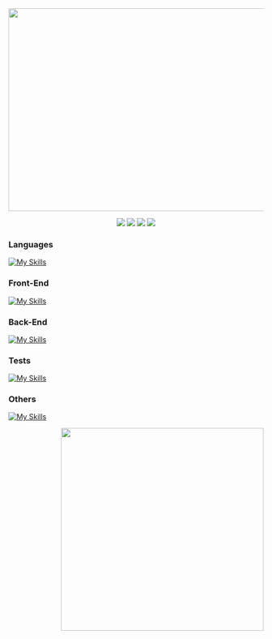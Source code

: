 <img width="900" height="400" src="https://i.imgur.com/PW97SDw.png">

<br/>
  
<div align="center">

  [![](https://img.shields.io/badge/LinkedIn-0077B5?style=for-the-badge&logo=linkedin&logoColor=white)](https://www.linkedin.com/in/vinicius-benfica/)
  [![](https://img.shields.io/badge/Instagram-E4405F?style=for-the-badge&logo=instagram&logoColor=white)](https://www.instagram.com/vb_benfica/)
  [![](https://img.shields.io/badge/Twitter-1DA1F2?style=for-the-badge&logo=twitter&logoColor=white)](https://twitter.com/VBbenfica)
  [![](https://img.shields.io/badge/Facebook-1877F2?style=for-the-badge&logo=facebook&logoColor=white)](https://www.facebook.com/Vinicius.Benfica.Ruy)
</div>

### Languages
[![My Skills](https://skillicons.dev/icons?i=js,ts&theme=dark&&perline=5)](https://skillicons.dev)

### Front-End
[![My Skills](https://skillicons.dev/icons?i=nextjs,react,vue,tailwind,bootstrap,jquery,html,css,sass,styledcomponents&theme=dark&&perline=5)](https://skillicons.dev)

### Back-End
[![My Skills](https://skillicons.dev/icons?i=nestjs,nodejs&theme=dark)](https://skillicons.dev)

### Tests
[![My Skills](https://skillicons.dev/icons?i=jest,vitest&theme=dark)](https://skillicons.dev)

### Others
[![My Skills](https://skillicons.dev/icons?i=docker,git,vite&theme=dark)](https://skillicons.dev)

<div align="right">
<img height="400" widht="400" src="https://i.pinimg.com/originals/5e/b1/16/5eb11602ed6c805919e0842d1b70cc9a.gif">
<div

